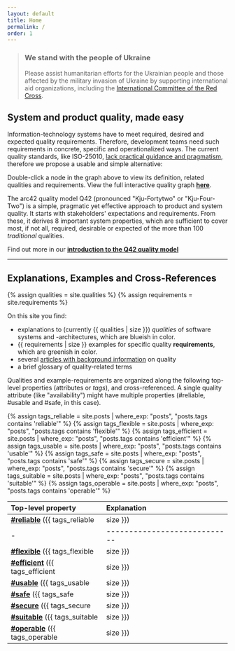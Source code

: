 ```yaml
---
layout: default
title: Home
permalink: /
order: 1
---
```


<div class="ua-background" markdown="1">

> ### We stand with the people of Ukraine <span class="parent"><span class="ua-text"><i class="fas fa-heart children"></i></span><span class="ua-size children"><i class="fas fa-heart beat heart children"></i></span></span>
>
>Please assist humanitarian efforts for the Ukrainian people and those affected by the military invasion of Ukraine by
> supporting international aid organizations, including
> the [International Committee of the Red Cross](https://www.icrc.org/en).

</div>

## System and product quality, made easy

Information-technology systems have to meet required, desired and expected quality requirements.
Therefore, development teams need such requirements in concrete, specific and operationalized ways.
The current quality standards, like
ISO-25010, [lack practical guidance and pragmatism](/articles/iso-25010-shortcomings), therefore we propose a usable and
simple alternative:

<div id="q-graph-container"></div>
<script src="/assets/js/homepage/main.js"></script>

Double-click a node in the graph above to view its definition, related qualities and requirements.
View the full interactive quality graph **[here](/full-quality-graph)**.

The arc42 quality model Q42 (pronounced "Kju-Fortytwo" or "Kju-Four-Two") is a simple, pragmatic yet effective approach
to product and system quality.
It starts with stakeholders' expectations and requirements.
From these, it derives 8 important system properties, which are sufficient to cover most, if not all, required,
desirable or expected of the more than 100 _traditional_ qualities.

Find out more in our **[introduction to the Q42 quality model](/articles/arc42-quality-model)**

<hr class="with-no-margin"/>

## Explanations, Examples and Cross-References

{% assign qualities = site.qualities %}
{% assign requirements = site.requirements %}

On this site you find:

* <font style="background-color:var(--quality-color)">explanations to (currently {{ qualities | size }}) <i>
  qualities</i> of software systems and -architectures, which are blueish in color.</font>
* <font style="background-color:var(--qual-req-color)">{{ requirements | size }} examples for specific quality <b>
  requirements</b>, which are greenish in color.</font>
* several [articles with background information](/articles) on quality
* a brief glossary of quality-related terms

Qualities and example-requirements are organized along the following top-level properties (attributes or _tags_), and
cross-referenced.
A single quality attribute (like "availability") might have multiple properties (#reliable, #usable and #safe, in this
case).

{% assign tags_reliable = site.posts | where_exp: "posts", "posts.tags contains 'reliable'" %}
{% assign tags_flexible = site.posts | where_exp: "posts", "posts.tags contains 'flexible'" %}
{% assign tags_efficient = site.posts | where_exp: "posts", "posts.tags contains 'efficient'" %}
{% assign tags_usable = site.posts | where_exp: "posts", "posts.tags contains 'usable'" %}
{% assign tags_safe = site.posts | where_exp: "posts", "posts.tags contains 'safe'" %}
{% assign tags_secure = site.posts | where_exp: "posts", "posts.tags contains 'secure'" %}
{% assign tags_suitable = site.posts | where_exp: "posts", "posts.tags contains 'suitable'" %}
{% assign tags_operable = site.posts | where_exp: "posts", "posts.tags contains 'operable'" %}

| Top-level property                                   | Explanation                  |
|:-----------------------------------------------------|:-----------------------------|
| [**#reliable**](/tag-reliable/) ({{ tags_reliable    | size }})                     | Perform specified functions under specified conditions without interruptions or failures                                                                                                                                          |
| -                                                    | ---------------------------- |
| [**#flexible**](/tag-flexible/) ({{ tags_flexible    | size }})                     | Serve a different or expanded set of requirements, the ease with which the product can be adapted to changes in its requirements, contexts of use, or system environment. Synonyms: modifiable, adjustable, changeable, versatile |
| [**#efficient**](/tag-efficient/) ({{ tags_efficient | size }})                     | Perform functions within specified time, capacity and throughput parameters, using appropriate resources (like memory, network bandwith, threads)                                                                                 |
| [**#usable**](/tag-usable/) ({{ tags_usable          | size }})                     | Enable users to perform their tasks safely, effectively and efficiently while enjoying the experience                                                                                                                             |
| [**#safe**](/tag-safe/) ({{ tags_safe                | size }})                     | Avoid states in which human life, health, property or the environment is endangered, detects and warns of risks and hazards.                                                                                                      |
| [**#secure**](/tag-secure/) ({{ tags_secure          | size }})                     | Protect information and data so that persons or other products have only access to an extend appropriate to their types and levels, and to defend against attack patterns by malicious actors                                     |
| [**#suitable**](/tag-suitable/) ({{ tags_suitable    | size }})                     | An abstract property, applicable to various objects. Provide properties that meet stated and implied needs of intended stakeholders.                                                                                              |
| [**#operable**](/tag-operable/) ({{ tags_operable    | size }})                     | Easy to deploy, operate, monitor and control                                                                                                                                                                                      |

<!--
## <font color="#dd354b">We're offering architecture training!</font>

The _dynamic duo_, always two trainers in parallel, practically applicable knowledge from Peter Hruschka and Gernot Starke. 
See [arc42.de](https://www.arc42.de/termine) for details, and schedule.

We've successfully trained more than 1000 developers in software architecture, many of them passed the [iSAQB CPSA-F](https://isaqb.org) certification.
(sorry - public training currently German-only, English for in-house trainings.)

-->
